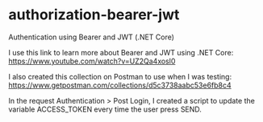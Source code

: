# authorization-bearer-jwt
Authentication using Bearer and JWT (.NET Core)

I use this link to learn more about Bearer and JWT using .NET Core:
https://www.youtube.com/watch?v=UZ2Qa4xosl0

I also created this collection on Postman to use when I was testing:
https://www.getpostman.com/collections/d5c3738aabc53e6fb8c4

In the request Authentication > Post Login, I created a script to update the variable ACCESS_TOKEN every time the user press SEND.

